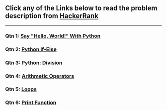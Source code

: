 ## Click any of the Links below to read the problem description from [HackerRank](https://www.hackerrank.com/)
<hr>

### Qtn 1: [Say "Hello, World!" With Python](https://www.hackerrank.com/challenges/py-hello-world/problem?isFullScreen=true)

### Qtn 2: [Python If-Else](https://www.hackerrank.com/challenges/py-if-else/problem?isFullScreen=true)

### Qtn 3: [Python: Division](https://www.hackerrank.com/challenges/python-division/problem?isFullScreen=true)

### Qtn 4: [Arithmetic Operators](https://www.hackerrank.com/challenges/python-arithmetic-operators/problem?isFullScreen=true)

### Qtn 5: [Loops](https://www.hackerrank.com/challenges/python-loops/problem?isFullScreen=true)

### Qtn 6: [Print Function](https://www.hackerrank.com/challenges/python-print/problem?isFullScreen=true)


